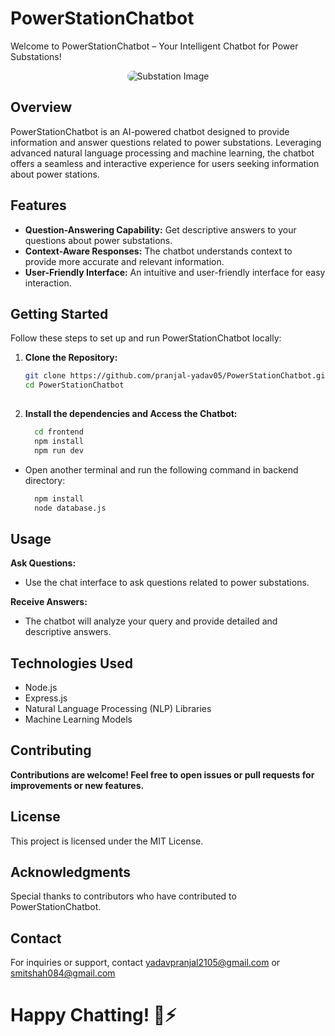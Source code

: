 # PowerStationChatbot

Welcome to PowerStationChatbot – Your Intelligent Chatbot for Power Substations!
<div align="center">
  <img src="https://github.com/pranjal-yadav05/PowerStationChatbot/blob/main/substation3.jpg" alt="Substation Image" style="border-radius: 10px;">
</div>

## Overview

PowerStationChatbot is an AI-powered chatbot designed to provide information and answer questions related to power substations. Leveraging advanced natural language processing and machine learning, the chatbot offers a seamless and interactive experience for users seeking information about power stations.

## Features

- **Question-Answering Capability:** Get descriptive answers to your questions about power substations.
- **Context-Aware Responses:** The chatbot understands context to provide more accurate and relevant information.
- **User-Friendly Interface:** An intuitive and user-friendly interface for easy interaction.

## Getting Started

Follow these steps to set up and run PowerStationChatbot locally:

1. **Clone the Repository:**
   ```bash
   git clone https://github.com/pranjal-yadav05/PowerStationChatbot.git
   cd PowerStationChatbot
    
2. **Install the dependencies and Access the Chatbot:**
    ```bash
      cd frontend
      npm install
      npm run dev
  - Open another terminal and run the following command in backend directory:
    ```bash
      npm install
      node database.js

## Usage
  **Ask Questions:**
  - Use the chat interface to ask questions related to power substations.

  **Receive Answers:**
  - The chatbot will analyze your query and provide detailed and descriptive answers.

## Technologies Used
  - Node.js
  - Express.js
  - Natural Language Processing (NLP) Libraries
  - Machine Learning Models

## Contributing
**Contributions are welcome! Feel free to open issues or pull requests for improvements or new features.**

## License
This project is licensed under the MIT License.

## Acknowledgments
Special thanks to contributors who have contributed to PowerStationChatbot.

## Contact
For inquiries or support, contact yadavpranjal2105@gmail.com or smitshah084@gmail.com

# Happy Chatting! 🤖⚡️
